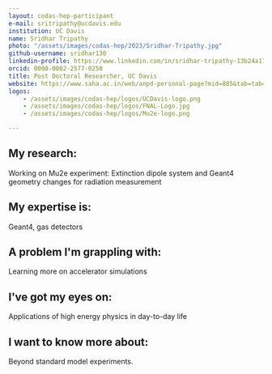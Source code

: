 ```yaml
---
layout: codas-hep-participant
e-mail: sritripathy@ucdavis.edu
institution: UC Davis
name: Sridhar Tripathy
photo: "/assets/images/codas-hep/2023/Sridhar-Tripathy.jpg"
github-username: sridhar130
linkedin-profile: https://www.linkedin.com/in/sridhar-tripathy-13b24a176/
orcid: 0000-0002-2577-0250
title: Post Doctoral Researcher, UC Davis
website: https://www.saha.ac.in/web/anpd-personal-page?mid=885&tab=tab4
logos:
    - /assets/images/codas-hep/logos/UCDavis-logo.png
    - /assets/images/codas-hep/logos/FNAL-Logo.jpg
    - /assets/images/codas-hep/logos/Mu2e-logo.png

---
```


## My research:
Working on Mu2e experiment: Extinction dipole system and Geant4 geometry changes for radiation measurement

## My expertise is:
Geant4, gas detectors

## A problem I'm grappling with:
Learning more on accelerator simulations

## I've got my eyes on:
Applications of high energy physics in day-to-day life

## I want to know more about:
Beyond standard model experiments.
